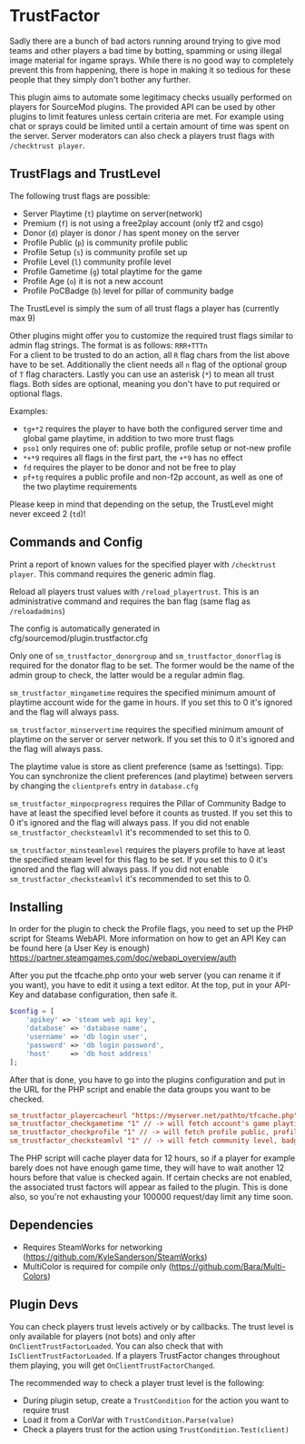 # TrustFactor

Sadly there are a bunch of bad actors running around trying to give mod teams and other players a bad time by botting, spamming or using illegal image material for ingame sprays. While there is no good way to completely prevent this from happening, there is hope in making it so tedious for these people that they simply don't bother any further.

This plugin aims to automate some legitimacy checks usually performed on players for SourceMod plugins. The provided API can be used by other plugins to limit features unless certain criteria are met. For example using chat or sprays could be limited until a certain amount of time was spent on the server.
Server moderators can also check a players trust flags with `/checktrust player`.

## TrustFlags and TrustLevel

The following trust flags are possible:
* Server Playtime (`t`)  playtime on server(network)
* Premium (`f`) is not using a free2play account (only tf2 and csgo)
* Donor (`d`)  player is donor / has spent money on the server
* Profile Public (`p`)  is community profile public
* Profile Setup (`s`)  is community profile set up
* Profile Level (`l`)  community profile level
* Profile Gametime (`g`)  total playtime for the game
* Profile Age (`o`)  it is not a new account
* Profile PoCBadge (`b`)  level for pillar of community badge

The TrustLevel is simply the sum of all trust flags a player has (currently max 9)

Other plugins might offer you to customize the required trust flags similar to admin flag strings.
The format is as follows: `RRR+TTTn`   
For a client to be trusted to do an action, all `R` flag chars from the list above have to be set.
Additionally the client needs all `n` flag of the optional group of `T` flag characters.
Lastly you can use an asterisk (`*`) to mean all trust flags.
Both sides are optional, meaning you don't have to put required or optional flags.

Examples:
* `tg+*2` requires the player to have both the configured server time and global game playtime, in addition to two more trust flags
* `pso1` only requires one of: public profile, profile setup or not-new profile
* `*+*9` requires all flags in the first part, the `+*9` has no effect
* `fd` requires the player to be donor and not be free to play
* `pf+tg` requires a public profile and non-f2p account, as well as one of the two playtime requirements

Please keep in mind that depending on the setup, the TrustLevel might never exceed 2 (`td`)!

## Commands and Config

Print a report of known values for the specified player with `/checktrust player`. This command requires the generic admin flag.

Reload all players trust values with `/reload_playertrust`. This is an administrative command and requires the ban flag (same flag as `/reloadadmins`)

The config is automatically generated in cfg/sourcemod/plugin.trustfactor.cfg

Only one of `sm_trustfactor_donorgroup` and `sm_trustfactor_donorflag` is required for the donator flag to be set. The former would be the name of the admin group to check, the latter would be a regular admin flag.

`sm_trustfactor_mingametime` requires the specified minimum amount of playtime account wide for the game in hours. If you set this to 0 it's ignored and the flag will always pass.

`sm_trustfactor_minservertime` requires the specified minimum amount of playtime on the server or server network. If you set this to 0 it's ignored and the flag will always pass.

The playtime value is store as client preference (same as !settings). Tipp: You can synchronize the client preferences (and playtime) between servers by changing the `clientprefs` entry in `database.cfg`

`sm_trustfactor_minpocprogress` requires the Pillar of Community Badge to have at least the specified level before it counts as trusted. If you set this to 0 it's ignored and the flag will always pass. If you did not enable `sm_trustfactor_checksteamlvl` it's recommended to set this to 0.

`sm_trustfactor_minsteamlevel` requires the players profile to have at least the specified steam level for this flag to be set. If you set this to 0 it's ignored and the flag will always pass. If you did not enable `sm_trustfactor_checksteamlvl` it's recommended to set this to 0.

## Installing

In order for the plugin to check the Profile flags, you need to set up the PHP script for Steams WebAPI. More information on how to get an API Key can be found here (a User Key is enough) https://partner.steamgames.com/doc/webapi_overview/auth

After you put the tfcache.php onto your web server (you can rename it if you want), you have to edit it using a text editor.
At the top, put in your API-Key and database configuration, then safe it.

```php
$config = [
	'apikey' => 'steam web api key',
	'database' => 'database name',
	'username' => 'db login user',
	'password' => 'db login password',
	'host'     => 'db host address'
];
```

After that is done, you have to go into the plugins configuration and put in the URL for the PHP script and enable the data groups you want to be checked.

```ini
sm_trustfactor_playercacheurl "https://myserver.net/pathto/tfcache.php"
sm_trustfactor_checkgametime "1" // -> will fetch account's game playtime
sm_trustfactor_checkprofile "1" // -> will fetch profile public, profile set up, fresh account
sm_trustfactor_checksteamlvl "1" // -> will fetch community level, badge level
```

The PHP script will cache player data for 12 hours, so if a player for example barely does not have enough game time, they will have to wait another 12 hours before that value is checked again. If certain checks are not enabled, the associated trust factors will appear as failed to the plugin. This is done also, so you're not exhausting your 100000 request/day limit any time soon.

## Dependencies

* Requires SteamWorks for networking (https://github.com/KyleSanderson/SteamWorks)
* MultiColor is required for compile only (https://github.com/Bara/Multi-Colors)

## Plugin Devs

You can check players trust levels actively or by callbacks. The trust level is only available for players (not bots) and only after `OnClientTrustFactorLoaded`. You can also check that with `IsClientTrustFactorLoaded`. If a players TrustFactor changes throughout them playing, you will get `OnClientTrustFactorChanged`.

The recommended way to check a player trust level is the following:
* During plugin setup, create a `TrustCondition` for the action you want to require trust
* Load it from a ConVar with `TrustCondition.Parse(value)`
* Check a players trust for the action using `TrustCondition.Test(client)`

